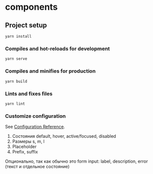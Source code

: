 # components

## Project setup
```
yarn install
```

### Compiles and hot-reloads for development
```
yarn serve
```

### Compiles and minifies for production
```
yarn build
```

### Lints and fixes files
```
yarn lint
```

### Customize configuration
See [Configuration Reference](https://cli.vuejs.org/config/).


1.	Состояния default, hover, active/focused, disabled
2.	Размеры s, m, l
3.	Placeholder
4.	Prefix, suffix

Опционально, так как обычно это form input: label, description, error (текст и отдельное состояние)
